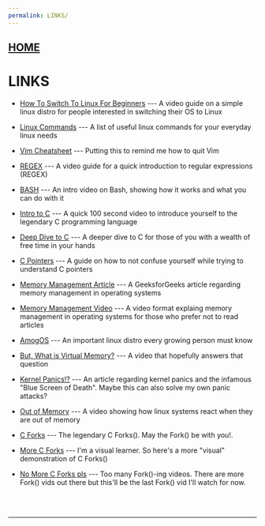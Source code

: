 ```yaml
---
permalink: LINKS/
---
```

## [HOME](../)

# LINKS

* [How To Switch To Linux For Beginners](https://www.youtube.com/watch?v=IyT4wfz5ZMg&t=1202s/) ---
  A video guide on a simple linux distro for people interested in switching their OS to Linux

* [Linux Commands](https://www.hostinger.com/tutorials/linux-commands) ---
  A list of useful linux commands for your everyday linux needs

* [Vim Cheatsheet](https://quickref.me/vim) ---
  Putting this to remind me how to quit Vim

* [REGEX](https://www.youtube.com/watch?v=bgBWp9EIlMM) ---
  A video guide for a quick introduction to regular expressions (REGEX)

* [BASH](https://www.youtube.com/watch?v=I4EWvMFj37g) ---
  An intro video on Bash, showing how it works and what you can do with it 


* [Intro to C](https://www.youtube.com/watch?v=U3aXWizDbQ4) ---
  A quick 100 second video to introduce yourself to the legendary C programming language

* [Deep Dive to C](https://www.youtube.com/watch?v=KJgsSFOSQv0) ---
  A deeper dive to C for those of you with a wealth of free time in your hands

* [C Pointers](https://www.youtube.com/watch?v=2ybLD6_2gKM) ---
  A guide on how to not confuse yourself while trying to understand C pointers



* [Memory Management Article](https://www.geeksforgeeks.org/memory-management-in-operating-system/) ---
  A GeeksforGeeks article regarding memory management in operating systems

* [Memory Management Video](https://www.youtube.com/watch?v=p9yZNLeOj4s) ---
  A video format explaing memory management in operating systems for those who prefer not to read articles

* [AmogOS](https://github.com/Amog-OS/AmogOS) ---
  An important linux distro every growing person must know


* [But, What is Virtual Memory?](https://www.youtube.com/watch?v=A9WLYbE0p-I) ---
  A video that hopefully answers that question

* [Kernel Panics!?](https://www.makeuseof.com/tag/dont-panic-everything-you-need-to-know-about-kernel-panics/) ---
  An article regarding kernel panics and the infamous "Blue Screen of Death". Maybe this can also solve my own panic attacks?

* [Out of Memory](https://www.youtube.com/watch?v=Cm3-6cOwICU) ---
  A video showing how linux systems react when they are out of memory


* [C Forks](https://www.youtube.com/watch?v=cex9XrZCU14) ---
  The legendary C Forks(). May the Fork() be with you!. 

* [More C Forks](https://www.youtube.com/watch?v=QD9YKSg3wCc) ---
  I'm a visual learner. So here's a more "visual" demonstration of C Forks()

* [No More C Forks pls](https://www.youtube.com/watch?v=xVSPv-9x3gk) ---
  Too many Fork()-ing videos. There are more Fork() vids out there but this'll be the last Fork() vid I'll watch for now.  
  
<br>
<br>
<hr>
